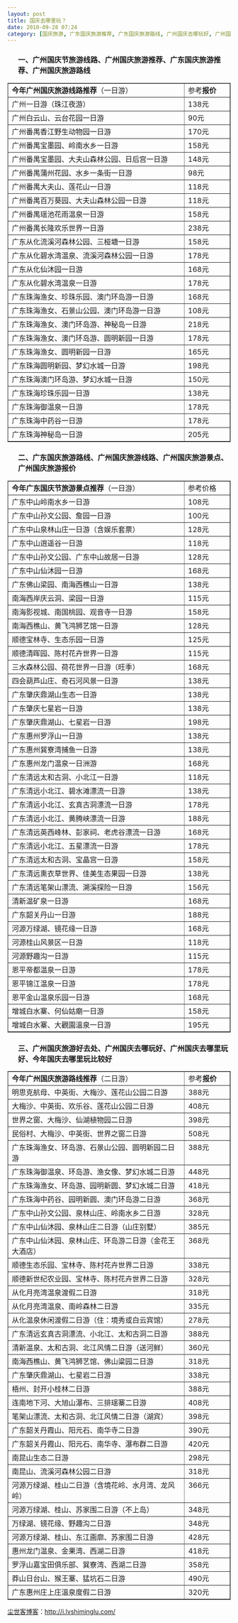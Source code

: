 ```yaml
---
layout: post
title: 国庆去哪里玩？
date: 2010-09-28 07:24
category: [国庆旅游, 广东国庆旅游推荐, 广东国庆旅游路线, 广州国庆去哪玩好, 广州国庆去哪里玩好, 广州国庆旅游好去处, 广州国庆旅游报价, 广州国庆旅游推荐, 广州国庆旅游景点, 广州国庆旅游线路, 广州国庆旅游路线, 生命痕迹]
---
```

<ol>
<h3>一、广州国庆节旅游线路、广州国庆旅游推荐、广东国庆旅游推荐、广州国庆旅游路线</h3>
</ol>
<table border="1" cellspacing="0" cellpadding="0" width="641">
<tbody>
<tr>
<td width="531" valign="top"><strong>今年广州国庆旅游线路推荐</strong>（一日游）</td>
<td width="110" valign="top">参考<strong>报价</strong></td>
</tr>
<tr>
<td width="531" valign="top">广州一日游（珠江夜游）</td>
<td width="110" valign="top">138元</td>
</tr>
<tr>
<td width="531" valign="top">广州白云山、云台花园一日游</td>
<td width="110" valign="top">90元</td>
</tr>
<tr>
<td width="531" valign="top">广州番禺香江野生动物园一日游</td>
<td width="110" valign="top">170元</td>
</tr>
<tr>
<td width="531" valign="top">广州番禺宝墨园、岭南水乡一日游</td>
<td width="110" valign="top">158元</td>
</tr>
<tr>
<td width="531" valign="top">广州番禺宝墨园、大夫山森林公园、日后宫一日游</td>
<td width="110" valign="top">148元</td>
</tr>
<tr>
<td width="531" valign="top">广州番禺蒲州花园、水乡一条街一日游</td>
<td width="110" valign="top">98元</td>
</tr>
<tr>
<td width="531" valign="top">广州番禺大夫山、莲花山一日游</td>
<td width="110" valign="top">118元</td>
</tr>
<tr>
<td width="531" valign="top">广州番禺百万葵园、大夫山森林公园一日游</td>
<td width="110" valign="top">118元</td>
</tr>
<tr>
<td width="531" valign="top">广州番禺瑶池花雨温泉一日游</td>
<td width="110" valign="top">158元</td>
</tr>
<tr>
<td width="531" valign="top">广州番禺长隆欢乐世界一日游</td>
<td width="110" valign="top">238元</td>
</tr>
<tr>
<td width="531" valign="top">广东从化流溪河森林公园、三桠塘一日游</td>
<td width="110" valign="top">158元</td>
</tr>
<tr>
<td width="531" valign="top">广东从化碧水湾温泉、流溪河森林公园一日游</td>
<td width="110" valign="top">178元</td>
</tr>
<tr>
<td width="531" valign="top">广东从化仙沐园一日游</td>
<td width="110" valign="top">168元</td>
</tr>
<tr>
<td width="531" valign="top">广东从化碧水湾温泉一日游</td>
<td width="110" valign="top">178元</td>
</tr>
<tr>
<td width="531" valign="top">广东珠海渔女、珍珠乐园、澳门环岛游一日游</td>
<td width="110" valign="top">168元</td>
</tr>
<tr>
<td width="531" valign="top">广东珠海渔女、石景山公园、澳门环岛游一日游</td>
<td width="110" valign="top">108元</td>
</tr>
<tr>
<td width="531" valign="top">广东珠海渔女、澳门环岛游、神秘岛一日游</td>
<td width="110" valign="top">218元</td>
</tr>
<tr>
<td width="531" valign="top">广东珠海渔女、澳门环岛游、圆明新园一日游</td>
<td width="110" valign="top">178元</td>
</tr>
<tr>
<td width="531" valign="top">广东珠海渔女、圆明新园一日游</td>
<td width="110" valign="top">165元</td>
</tr>
<tr>
<td width="531" valign="top">广东珠海圆明新园、梦幻水城一日游</td>
<td width="110" valign="top">198元</td>
</tr>
<tr>
<td width="531" valign="top">广东珠海澳门环岛游、梦幻水城一日游</td>
<td width="110" valign="top">150元</td>
</tr>
<tr>
<td width="531" valign="top">广东珠海珍珠乐园一日游</td>
<td width="110" valign="top">138元</td>
</tr>
<tr>
<td width="531" valign="top">广东珠海御温泉一日游</td>
<td width="110" valign="top">178元</td>
</tr>
<tr>
<td width="531" valign="top">广东珠海中药谷一日游</td>
<td width="110" valign="top">178元</td>
</tr>
<tr>
<td width="531" valign="top">广东珠海神秘岛一日游</td>
<td width="110" valign="top">205元</td>
</tr>
</tbody>
</table>
<ol>
<h3>二、广东国庆旅游路线、广州国庆旅游线路、广州国庆旅游景点、广州国庆旅游报价</h3>
</ol>
<table border="1" cellspacing="0" cellpadding="0" width="641">
<tbody>
<tr>
<td width="531" valign="top"><strong>今年广东国庆节旅游景点推荐</strong>（一日游）</td>
<td width="110" valign="top">参考价格</td>
</tr>
<tr>
<td width="531" valign="top">广东中山岭南水乡一日游</td>
<td width="110" valign="top">108元</td>
</tr>
<tr>
<td width="531" valign="top">广东中山孙文公园、詹园一日游</td>
<td width="110" valign="top">100元</td>
</tr>
<tr>
<td width="531" valign="top">广东中山泉林山庄一日游（含娱乐套票）</td>
<td width="110" valign="top">128元</td>
</tr>
<tr>
<td width="531" valign="top">广东中山逍遥谷一日游</td>
<td width="110" valign="top">118元</td>
</tr>
<tr>
<td width="531" valign="top">广东中山孙文公园、广东中山故居一日游</td>
<td width="110" valign="top">128元</td>
</tr>
<tr>
<td width="531" valign="top">广东中山仙沐园一日游</td>
<td width="110" valign="top">168元</td>
</tr>
<tr>
<td width="531" valign="top">广东佛山梁园、南海西樵山一日游</td>
<td width="110" valign="top">138元</td>
</tr>
<tr>
<td width="531" valign="top">南海西岸庆云洞、梁园一日游</td>
<td width="110" valign="top">115元</td>
</tr>
<tr>
<td width="531" valign="top">南海影视城、南国桃园、观音寺一日游</td>
<td width="110" valign="top">158元</td>
</tr>
<tr>
<td width="531" valign="top">南海西樵山、黄飞鸿狮艺馆一日游</td>
<td width="110" valign="top">128元</td>
</tr>
<tr>
<td width="531" valign="top">顺德宝林寺、生态乐园一日游</td>
<td width="110" valign="top">125元</td>
</tr>
<tr>
<td width="531" valign="top">顺德清晖园、陈村花卉世界一日游</td>
<td width="110" valign="top">115元</td>
</tr>
<tr>
<td width="531" valign="top">三水森林公园、荷花世界一日游（旺季）</td>
<td width="110" valign="top">168元</td>
</tr>
<tr>
<td width="531" valign="top">四会葫芦山庄、奇石河风景一日游</td>
<td width="110" valign="top">138元</td>
</tr>
<tr>
<td width="531" valign="top">广东肇庆鼎湖山生态一日游</td>
<td width="110" valign="top">138元</td>
</tr>
<tr>
<td width="531" valign="top">广东肇庆七星岩一日游</td>
<td width="110" valign="top">138元</td>
</tr>
<tr>
<td width="531" valign="top">广东肇庆鼎湖山、七星岩一日游</td>
<td width="110" valign="top">198元</td>
</tr>
<tr>
<td width="531" valign="top">广东惠州罗浮山一日游</td>
<td width="110" valign="top">138元</td>
</tr>
<tr>
<td width="531" valign="top">广东惠州巽寮湾捕鱼一日游</td>
<td width="110" valign="top">138元</td>
</tr>
<tr>
<td width="531" valign="top">广东惠州龙门温泉一日洲游</td>
<td width="110" valign="top">168元</td>
</tr>
<tr>
<td width="531" valign="top">广东清远太和古洞、小北江一日游</td>
<td width="110" valign="top">118元</td>
</tr>
<tr>
<td width="531" valign="top">广东清远小北江、碧水滩漂流一日游</td>
<td width="110" valign="top">138元</td>
</tr>
<tr>
<td width="531" valign="top">广东清远小北江、玄真古洞漂流一日游</td>
<td width="110" valign="top">178元</td>
</tr>
<tr>
<td width="531" valign="top">广东清远小北江、黄腾峡漂流一日游</td>
<td width="110" valign="top">188元</td>
</tr>
<tr>
<td width="531" valign="top">广东清远英西峰林、彭家祠、老虎谷漂流一日游</td>
<td width="110" valign="top">168元</td>
</tr>
<tr>
<td width="531" valign="top">广东清远小北江、五星漂流一日游</td>
<td width="110" valign="top">178元</td>
</tr>
<tr>
<td width="531" valign="top">广东清远太和古洞、宝晶宫一日游</td>
<td width="110" valign="top">158元</td>
</tr>
<tr>
<td width="531" valign="top">广东清远熏衣草世界、佳美生态果园一日游</td>
<td width="110" valign="top">138元</td>
</tr>
<tr>
<td width="531" valign="top">广东清远笔架山漂流、溯溪探险一日游</td>
<td width="110" valign="top">156元</td>
</tr>
<tr>
<td width="531" valign="top">清新温矿泉一日游</td>
<td width="110" valign="top">168元</td>
</tr>
<tr>
<td width="531" valign="top">广东韶关丹山一日游</td>
<td width="110" valign="top">188元</td>
</tr>
<tr>
<td width="531" valign="top">河源万绿湖、镜花缘一日游</td>
<td width="110" valign="top">168元</td>
</tr>
<tr>
<td width="531" valign="top">河源桂山风景区一日游</td>
<td width="110" valign="top">118元</td>
</tr>
<tr>
<td width="531" valign="top">河源野趣沟一日游</td>
<td width="110" valign="top">115元</td>
</tr>
<tr>
<td width="531" valign="top">恩平帝都温泉一日游</td>
<td width="110" valign="top">178元</td>
</tr>
<tr>
<td width="531" valign="top">恩平锦江温泉一日游</td>
<td width="110" valign="top">178元</td>
</tr>
<tr>
<td width="531" valign="top">恩平金山温泉乐园一日游</td>
<td width="110" valign="top">168元</td>
</tr>
<tr>
<td width="531" valign="top">增城白水寨、何仙姑廟一日游</td>
<td width="110" valign="top">158元</td>
</tr>
<tr>
<td width="531" valign="top">增城白水寨、大觀園溫泉一日游</td>
<td width="110" valign="top">195元</td>
</tr>
</tbody>
</table>
<ol>
<h3>三、广州国庆旅游好去处、广州国庆去哪玩好、广州国庆去哪里玩好、今年国庆去哪里玩比较好</h3>
</ol>
<table border="1" cellspacing="0" cellpadding="0" width="641">
<tbody>
<tr>
<td width="531" valign="top"><strong>今年广州国庆旅游路线推荐</strong>（二日游）</td>
<td width="110" valign="top">参考<strong>报价</strong></td>
</tr>
<tr>
<td width="531" valign="top">明思克航母、中英街、大梅沙、莲花山公园二日游</td>
<td width="110" valign="top">388元</td>
</tr>
<tr>
<td width="531" valign="top">大梅沙、中英街、欢乐谷、莲花山公园二日游</td>
<td width="110" valign="top">408元</td>
</tr>
<tr>
<td width="531" valign="top">世界之窗、大梅沙、仙湖植物园二日游</td>
<td width="110" valign="top">398元</td>
</tr>
<tr>
<td width="531" valign="top">民俗村、大梅沙、中英街、世界之窗二日游</td>
<td width="110" valign="top">508元</td>
</tr>
<tr>
<td width="531" valign="top">广东珠海渔女、环岛游、石景山公园、圆明新园二日游</td>
<td width="110" valign="top">388元</td>
</tr>
<tr>
<td width="531" valign="top">广东珠海御温泉、环岛游、渔女像、梦幻水城二日游</td>
<td width="110" valign="top">448元</td>
</tr>
<tr>
<td width="531" valign="top">广东珠海渔女、环岛游、园明新圆、梦幻水城二日游</td>
<td width="110" valign="top">418元</td>
</tr>
<tr>
<td width="531" valign="top">广东珠海中药谷、园明新圆、澳门环岛游二日游</td>
<td width="110" valign="top">368元</td>
</tr>
<tr>
<td width="531" valign="top">广东中山孙文公园、泉林山庄、岭南水乡二日游</td>
<td width="110" valign="top">328元</td>
</tr>
<tr>
<td width="531" valign="top">广东中山仙沐园、泉林山庄二日游（山庄别墅）</td>
<td width="110" valign="top">385元</td>
</tr>
<tr>
<td width="531" valign="top">广东中山仙沐园、泉林山庄、环岛游二日游（金花王大酒店）</td>
<td width="110" valign="top">368元</td>
</tr>
<tr>
<td width="531" valign="top">顺德生态乐园、宝林寺、陈村花卉世界二日游</td>
<td width="110" valign="top">338元</td>
</tr>
<tr>
<td width="531" valign="top">顺德新世纪农业园、宝林寺、陈村花卉世界二日游</td>
<td width="110" valign="top">328元</td>
</tr>
<tr>
<td width="531" valign="top">从化月亮湾温泉渡假二日游</td>
<td width="110" valign="top">318元</td>
</tr>
<tr>
<td width="531" valign="top">从化月亮湾温泉、南岭森林二日游</td>
<td width="110" valign="top">335元</td>
</tr>
<tr>
<td width="531" valign="top">从化温泉休闲渡假二日游（住：境秀或白云宾馆）</td>
<td width="110" valign="top">278元</td>
</tr>
<tr>
<td width="531" valign="top">广东清远玄真古洞漂流、小北江、太和古洞二日游</td>
<td width="110" valign="top">388元</td>
</tr>
<tr>
<td width="531" valign="top">清新温泉、太和古洞、北江风情二日游（送河鲜）</td>
<td width="110" valign="top">360元</td>
</tr>
<tr>
<td width="531" valign="top">南海西樵山、黄飞鸿狮艺馆、佛山粱园二日游</td>
<td width="110" valign="top">318元</td>
</tr>
<tr>
<td width="531" valign="top">广东肇庆鼎湖山、七星岩二日游</td>
<td width="110" valign="top">338元</td>
</tr>
<tr>
<td width="531" valign="top">梧州、封开小桂林二日游</td>
<td width="110" valign="top">388元</td>
</tr>
<tr>
<td width="531" valign="top">连南地下河、大旭山瀑布、三排瑶寨二日游</td>
<td width="110" valign="top">408元</td>
</tr>
<tr>
<td width="531" valign="top">笔架山漂流、太和古洞、北江风情二日游（湖宾）</td>
<td width="110" valign="top">398元</td>
</tr>
<tr>
<td width="531" valign="top">广东韶关丹霞山、阳元石、南华寺二日游</td>
<td width="110" valign="top">390元</td>
</tr>
<tr>
<td width="531" valign="top">广东韶关丹霞山、阳元石、南华寺、瀑布群二日游</td>
<td width="110" valign="top">420元</td>
</tr>
<tr>
<td width="531" valign="top">南昆山生态二日游</td>
<td width="110" valign="top">298元</td>
</tr>
<tr>
<td width="531" valign="top">南昆山、流溪河森林公园二日游</td>
<td width="110" valign="top">318元</td>
</tr>
<tr>
<td width="531" valign="top">河源万绿湖、桂山二日游（含境花岭、水月湾、龙风岭）</td>
<td width="110" valign="top">366元</td>
</tr>
<tr>
<td width="531" valign="top">河源万绿湖、桂山、苏家围二日游（不上岛）</td>
<td width="110" valign="top">348元</td>
</tr>
<tr>
<td width="531" valign="top">万绿湖、镜花缘、野趣沟二日游</td>
<td width="110" valign="top">348元</td>
</tr>
<tr>
<td width="531" valign="top">河源万绿湖、桂山、东江画廓、苏家围二日游</td>
<td width="110" valign="top">428元</td>
</tr>
<tr>
<td width="531" valign="top">惠州龙门温泉、金果湾、西湖二日游</td>
<td width="110" valign="top">418元</td>
</tr>
<tr>
<td width="531" valign="top">罗浮山嘉宝田俱乐部、巽寮湾、西湖二日游</td>
<td width="110" valign="top">358元</td>
</tr>
<tr>
<td width="531" valign="top">莽山日台山、猴王寨、猛坑石二日游</td>
<td width="110" valign="top">490元</td>
</tr>
<tr>
<td width="531" valign="top">广东惠州庄上庄溫泉度假二日游</td>
<td width="110" valign="top">320元</td>
</tr>
</tbody>
</table>


<a href="http://i.lvshiminglu.com/">尘世客博客</a>：<a href="http://i.lvshiminglu.com/">http://i.lvshiminglu.com/</a>

